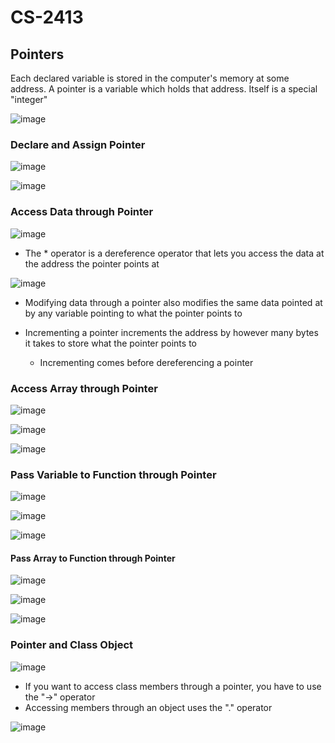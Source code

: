# CS-2413

## Pointers

Each declared variable is stored in the computer's memory at some address. A pointer is a variable which holds that address. Itself is a special "integer"

![image](https://github.com/TenHam3/CS-2413/assets/109705811/ae3e94f9-ee55-4c86-abf8-01f73b7e549d)

### Declare and Assign Pointer

![image](https://github.com/TenHam3/CS-2413/assets/109705811/7e97d309-c6c8-446e-bf47-000ce1ec302f)

![image](https://github.com/TenHam3/CS-2413/assets/109705811/4588bf7c-86da-4b25-ad1b-2566ba2eebf3)

### Access Data through Pointer

![image](https://github.com/TenHam3/CS-2413/assets/109705811/ec24d0fe-e871-47f0-a492-78873b132aae)

- The * operator is a dereference operator that lets you access the data at the address the pointer points at

![image](https://github.com/TenHam3/CS-2413/assets/109705811/8acc5fbc-e70d-4bf4-80f6-210e84368070)

- Modifying data through a pointer also modifies the same data pointed at by any variable pointing to what the pointer points to

- Incrementing a pointer increments the address by however many bytes it takes to store what the pointer points to
    - Incrementing comes before dereferencing a pointer

### Access Array through Pointer

![image](https://github.com/TenHam3/CS-2413/assets/109705811/4a9b53df-e920-4da3-974f-79fcf871d405)

![image](https://github.com/TenHam3/CS-2413/assets/109705811/14905e08-f435-46b3-bac3-99feb31b275d)

![image](https://github.com/TenHam3/CS-2413/assets/109705811/464a3d0f-5e25-414f-b2b0-d24b0ec48427)

### Pass Variable to Function through Pointer

![image](https://github.com/TenHam3/CS-2413/assets/109705811/c3a08500-a32e-434e-88cf-51f96ee2bd55)

![image](https://github.com/TenHam3/CS-2413/assets/109705811/f8f4aea6-a9ab-4ec4-98e5-23e407452e72)

![image](https://github.com/TenHam3/CS-2413/assets/109705811/49d51759-6ad0-4699-9962-fd1f3f6c5f31)

#### Pass Array to Function through Pointer

![image](https://github.com/TenHam3/CS-2413/assets/109705811/5eb2f0c1-3fbb-466e-9e04-c1ab8459d318)

![image](https://github.com/TenHam3/CS-2413/assets/109705811/080fede9-13a2-46ec-ae4d-d3912dcd8965)

![image](https://github.com/TenHam3/CS-2413/assets/109705811/2877e471-8011-4151-a5ed-08ad32ebf972)

### Pointer and Class Object

![image](https://github.com/TenHam3/CS-2413/assets/109705811/e522050c-79ac-41f9-8144-d0a69fa4ceab)

- If you want to access class members through a pointer, you have to use the "->" operator
- Accessing members through an object uses the "." operator

![image](https://github.com/TenHam3/CS-2413/assets/109705811/6b92ba3f-0484-48e0-b133-bd93451ee29c)

